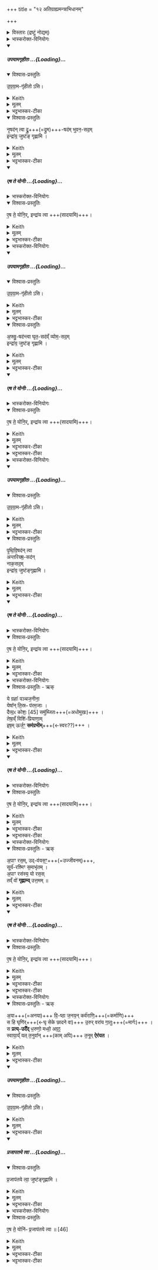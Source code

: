 +++
title = "१२ अतिग्राह्यमन्त्राभिधानम्"

+++
<details><summary>विस्तारः (द्रष्टुं नोद्यम्)</summary>

७ पङ्क्तिः  
९ अनुष्टुप्  
११ त्रिष्टुप्  
सोमऋषिः
</details>
<details><summary>भास्करोक्त-विनियोगः</summary>

1पञ्चैन्द्रान् अतिग्राह्यान् ग्रहान् गृह्णाति - उपयामगृहीतोसीत्यादिभिः ॥ 
</details>
<div class="js_include" includetitle="false" newlevelforh1="5" unfilled url="/vedAH_yajuH/taittirIyam/saMhitA/yajuH/sarva-prastutiH/1/4_somAbhiShavAdi/03_antaryAmagrahaH/upayAmagRhItaH.md">
<details open><summary><h5>उपयामगृहीतः ...{Loading}...</h5></summary>
<details open><summary>विश्वास-प्रस्तुतिः</summary>

उ॒प॒या॒म-गृ॑हीतो ऽसि।
</details>
<details><summary>Keith</summary>

Thou art taken with a support/ foundation.
</details>
<details><summary>मूलम्</summary>

उ॒प॒या॒मगृ॑हीतोऽसि।
</details>
<details><summary>भट्टभास्कर-टीका</summary>

उपयम्यन्ते स्वात्मन्येव नियम्यन्ते भूतजातान्यस्मिन् अभिन्नेधिकरणे इत्युपयामः पृथ्वी । 'इयं वा उपयामः' इति ब्राह्मणम् । 'हलश्च' इति घञ्, थाथादिस्वरेणान्तोदात्तत्वम् । तेन गृहीतस्त्वमसि ; कोन्यस्त्वां गृहीतुं क्षम इति भावः ; पृथिव्यापो गृहीष्यामीतिवत् । 'तृतीया कर्मणि' इति पूर्वपदप्रकृतिस्वरत्वम् । यद्वा - उपयामार्थं पृथिव्यर्थं गृहीतोसीति ; हे सोम ।   

ननु 'स्वाहा त्वा सुभवस्सूर्याय' इति मन्त्रवर्णनात् सूर्यदेवत्यः कथं पृथिवीदेवत्यः स्यात् ? नैतद्देवताभिधानं ; पृथिवीवासिनां प्रजानां यागद्वारेण स्थित्यर्थं गृहीतोसीति स्तूयते । यद्वा - पृथिव्यपि देवतैवास्य 'उपयामगृहीतोसीत्याहादितिदेवत्यास्तेन' इति, अदितिः पृथ्वी । 'चतुर्थी' इति योगविभागात्समासः । 'क्ते च' इति पूर्वपदप्रकृतिस्वरत्वम् । 'इयं वा उपयामस्तस्मादिमां प्रजा अनु प्रजायन्ते' इति ब्राह्मणम् ॥

________________

उपयामगृहीतोसीति व्याख्यातम् । 'इयं वा उपयामः' तयैव गृहीतोसीति ।
</details>
</details>
</div>
<details open><summary>विश्वास-प्रस्तुतिः</summary>

नृ॒षद॑न् त्वा द्रु॒+++(=द्रुम)+++-षद॑म् भुवन॒-सद॒म्  
इन्द्रा॑य॒ जुष्ट॑ङ् गृह्णामि ।  
</details>
<details><summary>Keith</summary>

(Thou art taken ) thee that sittest among men, that sittest in the wood, that sittest in the world, I take acceptable to Indra
</details>
<details><summary>मूलम्</summary>

नृ॒षद॑न्त्वा द्रु॒षद॑म्भुवन॒सद॒मिन्द्रा॑य॒ जुष्ट॑ङ्गृह्णामि ।  
</details>
<details><summary>भट्टभास्कर-टीका</summary>

हे ग्रह त्वा त्वां नृषदं नृषु प्रजासु सीदति स्थित्यर्थं तेषां नृषत् । एवमुत्तरत्र । सुषामादित्वात्षत्वम्, 'सन्दिरप्रतेः' इति वा सर्वविषयं द्रष्टव्यम् । द्रुषदं 'वनस्पतयो वै द्रु' । भुवनसदं भुवनं सर्वभूतजातम् । इन्द्राय जुष्टं प्रियं गृह्णामीति व्याख्यातप्रायम् ॥
</details>
<div class="js_include" includetitle="false" newlevelforh1="5" unfilled url="/vedAH_yajuH/taittirIyam/saMhitA/yajuH/sarva-prastutiH/1/7_aiShTika-yAjamAnAdi/12_atigrAhyamantrAbhidhAnam/eSha_te_yonir_indrAya.md">
<details open><summary><h5>एष ते योनीः ...{Loading}...</h5></summary>
<details><summary>भास्करोक्त-विनियोगः</summary>

2गृहीत्वा यथायतनं सादयति -
</details>
<details open><summary>विश्वास-प्रस्तुतिः</summary>

ए॒ष ते॒ योनि॒र्, इन्द्रा॑य त्वा +++(सादयामि)+++।
</details>
<details><summary>Keith</summary>

this is thy birthplace; to Indra thee!
</details>
<details><summary>मूलम्</summary>

ए॒ष ते॒ योनि॒रिन्द्रा॑य त्वा ।
</details>
<details><summary>भट्टभास्कर-टीका</summary>

एष ते योनिः कारणं इन्द्राय त्वा सादयामि । व्याख्यातमेव ॥
</details>
</details>
</div>
<details><summary>भास्करोक्त-विनियोगः</summary>

3-4द्वितीयम् - उपयामगृहीतोसीति ॥ 
</details>
<div class="js_include" includetitle="false" newlevelforh1="5" unfilled url="/vedAH_yajuH/taittirIyam/saMhitA/yajuH/sarva-prastutiH/1/4_somAbhiShavAdi/03_antaryAmagrahaH/upayAmagRhItaH.md">
<details open><summary><h5>उपयामगृहीतः ...{Loading}...</h5></summary>
<details open><summary>विश्वास-प्रस्तुतिः</summary>

उ॒प॒या॒म-गृ॑हीतो ऽसि।
</details>
<details><summary>Keith</summary>

Thou art taken with a support/ foundation.
</details>
<details><summary>मूलम्</summary>

उ॒प॒या॒मगृ॑हीतोऽसि।
</details>
<details><summary>भट्टभास्कर-टीका</summary>

उपयम्यन्ते स्वात्मन्येव नियम्यन्ते भूतजातान्यस्मिन् अभिन्नेधिकरणे इत्युपयामः पृथ्वी । 'इयं वा उपयामः' इति ब्राह्मणम् । 'हलश्च' इति घञ्, थाथादिस्वरेणान्तोदात्तत्वम् । तेन गृहीतस्त्वमसि ; कोन्यस्त्वां गृहीतुं क्षम इति भावः ; पृथिव्यापो गृहीष्यामीतिवत् । 'तृतीया कर्मणि' इति पूर्वपदप्रकृतिस्वरत्वम् । यद्वा - उपयामार्थं पृथिव्यर्थं गृहीतोसीति ; हे सोम ।   

ननु 'स्वाहा त्वा सुभवस्सूर्याय' इति मन्त्रवर्णनात् सूर्यदेवत्यः कथं पृथिवीदेवत्यः स्यात् ? नैतद्देवताभिधानं ; पृथिवीवासिनां प्रजानां यागद्वारेण स्थित्यर्थं गृहीतोसीति स्तूयते । यद्वा - पृथिव्यपि देवतैवास्य 'उपयामगृहीतोसीत्याहादितिदेवत्यास्तेन' इति, अदितिः पृथ्वी । 'चतुर्थी' इति योगविभागात्समासः । 'क्ते च' इति पूर्वपदप्रकृतिस्वरत्वम् । 'इयं वा उपयामस्तस्मादिमां प्रजा अनु प्रजायन्ते' इति ब्राह्मणम् ॥

________________

उपयामगृहीतोसीति व्याख्यातम् । 'इयं वा उपयामः' तयैव गृहीतोसीति ।
</details>
</details>
</div>
<details open><summary>विश्वास-प्रस्तुतिः</summary>

अ॒फ्सु॒-षद॑न्त्वा घृत॒-सद॑व्ँ व्योम॒-सद॒म्  
इन्द्रा॑य॒ जुष्ट॑ङ् गृह्णामि ।  
</details>
<details><summary>Keith</summary>

thee that sittest in the waters, that sittest in the ghee, that sittest in the sky, I take acceptable to Indra; 
</details>
<details><summary>मूलम्</summary>

अ॒फ्सु॒षद॑न्त्वा घृत॒सद॑व्ँव्योम॒सद॒मिन्द्रा॑य॒ जुष्ट॑ङ्गृह्णामि ।  
</details>
<details><summary>भट्टभास्कर-टीका</summary>

त्वा त्वामप्सुषदम् । 'तत्पुरुषे कृतिबहुलम्' इत्यलुक् । अन्नादीनामुत्पादकतया तत्र सीदतीति । अग्नौ प्रास्ताहुतिस्सम्यक्' इत्यादि ।  
</details>
<div class="js_include" includetitle="false" newlevelforh1="5" unfilled url="/vedAH_yajuH/taittirIyam/saMhitA/yajuH/sarva-prastutiH/1/7_aiShTika-yAjamAnAdi/12_atigrAhyamantrAbhidhAnam/eSha_te_yonir_indrAya.md">
<details open><summary><h5>एष ते योनीः ...{Loading}...</h5></summary>
<details><summary>भास्करोक्त-विनियोगः</summary>

2गृहीत्वा यथायतनं सादयति -
</details>
<details open><summary>विश्वास-प्रस्तुतिः</summary>

ए॒ष ते॒ योनि॒र्, इन्द्रा॑य त्वा +++(सादयामि)+++।
</details>
<details><summary>Keith</summary>

this is thy birthplace; to Indra thee!
</details>
<details><summary>मूलम्</summary>

ए॒ष ते॒ योनि॒रिन्द्रा॑य त्वा ।
</details>
<details><summary>भट्टभास्कर-टीका</summary>

एष ते योनिः कारणं इन्द्राय त्वा सादयामि । व्याख्यातमेव ॥
</details>
</details>
</div>
<details><summary>भट्टभास्कर-टीका</summary>

शेषं समानम् ॥
</details>
<details><summary>भास्करोक्त-विनियोगः</summary>

5-6अथ तृतीयम् - उपयामगृहीतोसीति ॥ 
</details>
<div class="js_include" includetitle="false" newlevelforh1="5" unfilled url="/vedAH_yajuH/taittirIyam/saMhitA/yajuH/sarva-prastutiH/1/4_somAbhiShavAdi/03_antaryAmagrahaH/upayAmagRhItaH.md">
<details open><summary><h5>उपयामगृहीतः ...{Loading}...</h5></summary>
<details open><summary>विश्वास-प्रस्तुतिः</summary>

उ॒प॒या॒म-गृ॑हीतो ऽसि।
</details>
<details><summary>Keith</summary>

Thou art taken with a support/ foundation.
</details>
<details><summary>मूलम्</summary>

उ॒प॒या॒मगृ॑हीतोऽसि।
</details>
<details><summary>भट्टभास्कर-टीका</summary>

उपयम्यन्ते स्वात्मन्येव नियम्यन्ते भूतजातान्यस्मिन् अभिन्नेधिकरणे इत्युपयामः पृथ्वी । 'इयं वा उपयामः' इति ब्राह्मणम् । 'हलश्च' इति घञ्, थाथादिस्वरेणान्तोदात्तत्वम् । तेन गृहीतस्त्वमसि ; कोन्यस्त्वां गृहीतुं क्षम इति भावः ; पृथिव्यापो गृहीष्यामीतिवत् । 'तृतीया कर्मणि' इति पूर्वपदप्रकृतिस्वरत्वम् । यद्वा - उपयामार्थं पृथिव्यर्थं गृहीतोसीति ; हे सोम ।   

ननु 'स्वाहा त्वा सुभवस्सूर्याय' इति मन्त्रवर्णनात् सूर्यदेवत्यः कथं पृथिवीदेवत्यः स्यात् ? नैतद्देवताभिधानं ; पृथिवीवासिनां प्रजानां यागद्वारेण स्थित्यर्थं गृहीतोसीति स्तूयते । यद्वा - पृथिव्यपि देवतैवास्य 'उपयामगृहीतोसीत्याहादितिदेवत्यास्तेन' इति, अदितिः पृथ्वी । 'चतुर्थी' इति योगविभागात्समासः । 'क्ते च' इति पूर्वपदप्रकृतिस्वरत्वम् । 'इयं वा उपयामस्तस्मादिमां प्रजा अनु प्रजायन्ते' इति ब्राह्मणम् ॥

________________

उपयामगृहीतोसीति व्याख्यातम् । 'इयं वा उपयामः' तयैव गृहीतोसीति ।
</details>
</details>
</div>
<details open><summary>विश्वास-प्रस्तुतिः</summary>

पृ॒थि॒वि॒षद॑न् त्वा  
अन्तरिख्ष॒-सद॑न्  
नाक॒सद॒म्  
इन्द्रा॑य॒ जुष्ट॑ङ्गृह्णामि ।  
</details>
<details><summary>Keith</summary>

thee that sittest on the earth, that sittest on the atmosphere, that sittest on the vault, I take acceptable to Indra; 
</details>
<details><summary>मूलम्</summary>

पृ॒थि॒वि॒षद॑न् त्वा अन्तरिख्ष॒सद॑न्नाक॒सद॒मिन्द्रा॑य॒ जुष्ट॑ङ्गृह्णामि ।  
</details>
<details><summary>भट्टभास्कर-टीका</summary>

पृथिविषदम् । 'ङ्यापोस्संज्ञाच्छन्दसोः' इति ह्रस्वत्वम् । पूर्ववद्भूतिहेतुत्वेन पृथिव्यादिषु सदनम् । गतमन्यत् ।  
</details>
<div class="js_include" includetitle="false" newlevelforh1="5" unfilled url="/vedAH_yajuH/taittirIyam/saMhitA/yajuH/sarva-prastutiH/1/7_aiShTika-yAjamAnAdi/12_atigrAhyamantrAbhidhAnam/eSha_te_yonir_indrAya.md">
<details open><summary><h5>एष ते योनीः ...{Loading}...</h5></summary>
<details><summary>भास्करोक्त-विनियोगः</summary>

2गृहीत्वा यथायतनं सादयति -
</details>
<details open><summary>विश्वास-प्रस्तुतिः</summary>

ए॒ष ते॒ योनि॒र्, इन्द्रा॑य त्वा +++(सादयामि)+++।
</details>
<details><summary>Keith</summary>

this is thy birthplace; to Indra thee!
</details>
<details><summary>मूलम्</summary>

ए॒ष ते॒ योनि॒रिन्द्रा॑य त्वा ।
</details>
<details><summary>भट्टभास्कर-टीका</summary>

एष ते योनिः कारणं इन्द्राय त्वा सादयामि । व्याख्यातमेव ॥
</details>
</details>
</div>
<details><summary>भास्करोक्त-विनियोगः</summary>

7अथ चतुर्थम् - ये ग्रहा इति पञ्चपदया पङ्क्त्या ॥ 
</details>
<details open><summary>विश्वास-प्रस्तुतिः - ऋक्</summary>

ये ग्रहाः᳚ पञ्चज॒नीना॒  
येषा᳚न् ति॒स्रᳶ प॑रम॒जाः ।  
दैव्य॒ᳵ कोशः॒ [45] समु॑ब्जितः+++(=अधोमुखः)+++ ।  
तेषा॒व्ँ विशि॑-प्रियाणा॒म्  
इष॒म् ऊर्ज॒ꣳ॒ **सम॑ग्रभीम्**+++(←स्वरः??)+++ ।
</details>
<details><summary>Keith</summary>

The cups of the five folk,  
Of which three are of highest birth,  
(And for which) the divine cask [1] has been forced out  
Of these that have no handles  
The food and strength have I seized;  
</details>
<details><summary>मूलम्</summary>

ये ग्रहाः᳚ पञ्चज॒नीना॒ येषा᳚न्ति॒स्रᳶ प॑रम॒जाः ।  
दैव्य॒ᳵ कोशः॒ [45] समु॑ब्जितः ।  
तेषा॒व्ँविशि॑प्रियाणा॒म्  इष॒मूर्ज॒ꣳ॒ सम॑ग्रभीम् ।
</details>
<details><summary>भट्टभास्कर-टीका</summary>

ये ग्रहाः पञ्चजनीनाः पञ्चजनेभ्यो देवादिभ्यो वा हिताः । 'पञ्चजनादुपसङ्ख्यानम्' इति खः । सर्वेप्यतिग्राह्याः पञ्चजनीनाः येषां मध्ये तिस्रः परमजाः प्रकृतयः परमायां प्रकृत्यवस्थायां जाताः समाम्नाताः परमजाः आग्नेयैन्द्रसौर्याः ; प्रकृतिरूपेण विवक्षितत्वात् । ग्रहेष्वपि वर्तमानस्त्रिलिङ्गो भवति । 'तिसृभ्यो जसः' इत्युदात्तत्वम् ।  

किञ्च - येषां प्रभावेन **दैव्यः** दिवि भवः **कोशः** मेघः **समुब्जितः** अधोमुखः जलस्रावणायै आर्जवमासादितः वर्षाभिमुखः कृत इत्यर्थः । जलूकवद्रक्तस्रावणायै । उब्ज आर्जवे ।  

तेषां तेभ्यः । तादर्थ्यचतुर्थ्याष्षष्ठी । विशिप्रियाणां विविधहनुपर्यन्तानां इषमन्नमूर्जं रसं च समग्रभीं सङ्गृह्णामि । उपयामगृहीतोसीति गृह्णाति । छान्दसे लुङि 'अमो मश्' 'हृग्रहोर्भः' ॥
</details>
<div class="js_include" includetitle="false" newlevelforh1="5" unfilled url="/vedAH_yajuH/taittirIyam/saMhitA/yajuH/sarva-prastutiH/1/7_aiShTika-yAjamAnAdi/12_atigrAhyamantrAbhidhAnam/eSha_te_yonir_indrAya.md">
<details open><summary><h5>एष ते योनीः ...{Loading}...</h5></summary>
<details><summary>भास्करोक्त-विनियोगः</summary>

2गृहीत्वा यथायतनं सादयति -
</details>
<details open><summary>विश्वास-प्रस्तुतिः</summary>

ए॒ष ते॒ योनि॒र्, इन्द्रा॑य त्वा +++(सादयामि)+++।
</details>
<details><summary>Keith</summary>

this is thy birthplace; to Indra thee!
</details>
<details><summary>मूलम्</summary>

ए॒ष ते॒ योनि॒रिन्द्रा॑य त्वा ।
</details>
<details><summary>भट्टभास्कर-टीका</summary>

एष ते योनिः कारणं इन्द्राय त्वा सादयामि । व्याख्यातमेव ॥
</details>
</details>
</div>
<details><summary>भट्टभास्कर-टीका</summary>

8एष ते इत्यादि ॥ गतम् ॥
</details>
<details><summary>भास्करोक्त-विनियोगः</summary>

9-10अथ पञ्चमम् - अपां रसमित्यनुष्टुप् ॥ 
</details>
<details open><summary>विश्वास-प्रस्तुतिः - ऋक्</summary>

अ॒पाꣳ रस॒म्, उद्-व॑यस॒ꣳ॒+++(=उज्जीवनम्)+++,  
सूर्य॑-रश्मिꣳ स॒माभृ॑तम् ।  
अ॒पाꣳ रस॑स्य॒ यो रस॒स्  
तव्ँ वो॑ **गृह्णाम्य्** उत्त॒मम् ॥  
</details>
<details><summary>Keith</summary>

The sap of the waters, the vigorous,  
The ray of the sun that has been gathered,  
The sap of the sap of the waters,  
That of you I take which is the best;  
</details>
<details><summary>मूलम्</summary>

अ॒पाꣳ रस॒मुद्व॑यस॒ꣳ॒ सूर्य॑रश्मिꣳ स॒माभृ॑तम् ।  
अ॒पाꣳ रस॑स्य॒ यो रस॒स्तव्ँवो॑ गृह्णाम्युत्त॒मम् ॥  
</details>
<details><summary>भट्टभास्कर-टीका</summary>

**अपां रसं** सारं **उद्वयसं** उद्भूतान्नं उद्भूतजीवनं वा । सूर्यरश्मिं पावकरश्मिम् । यद्वा - सूर्यो रश्मिस्थानीयो यस्य । यद्वा - तृतीयबहुवचनस्य स्थाने व्यत्ययेन द्वितीयैकवचनम् । सूर्यरश्मिभिस्समाभृतं सम्यक्समन्ताच्च घृतं सम्यगाहृतं वा । 'हृग्रहोर्भः' ।   
किञ्च – तस्यापां रसस्य यो रसः अन्नं तदुत्तमं तस्मादुत्तमाय प्रशस्ताय जलरसायान्नाय च वो युष्मान्गृह्णामीति ।   
उपयामगृहीतोसीति गृह्णाति । क्रियाविशेषणं वा, उत्तमं गृह्णामीति । तादर्थ्यात्ताच्छब्द्यम् । उत्तमशब्द उञ्छादिः । 'ऊडिदम्' इत्यद्भ्यष्षष्ठ्या उदात्तत्वम् ।  
</details>
<div class="js_include" includetitle="false" newlevelforh1="5" unfilled url="/vedAH_yajuH/taittirIyam/saMhitA/yajuH/sarva-prastutiH/1/7_aiShTika-yAjamAnAdi/12_atigrAhyamantrAbhidhAnam/eSha_te_yonir_indrAya.md">
<details open><summary><h5>एष ते योनीः ...{Loading}...</h5></summary>
<details><summary>भास्करोक्त-विनियोगः</summary>

2गृहीत्वा यथायतनं सादयति -
</details>
<details open><summary>विश्वास-प्रस्तुतिः</summary>

ए॒ष ते॒ योनि॒र्, इन्द्रा॑य त्वा +++(सादयामि)+++।
</details>
<details><summary>Keith</summary>

this is thy birthplace; to Indra thee!
</details>
<details><summary>मूलम्</summary>

ए॒ष ते॒ योनि॒रिन्द्रा॑य त्वा ।
</details>
<details><summary>भट्टभास्कर-टीका</summary>

एष ते योनिः कारणं इन्द्राय त्वा सादयामि । व्याख्यातमेव ॥
</details>
</details>
</div>
<details><summary>भट्टभास्कर-टीका</summary>

गतमन्यत् ॥
</details>
<details><summary>भास्करोक्त-विनियोगः</summary>

11-12सुराग्रहान् गृह्णाति - अया विष्ठा इति त्रिष्टुभा यजुरन्तया ॥
</details>
<details open><summary>विश्वास-प्रस्तुतिः - ऋक्</summary>

अ॒या+++(=अनया)+++ वि॒-ष्ठा ज॒नय॒न् कर्व॑राणि॒+++(=कर्माणि)+++  
स हि घृणि॑र्+++(←घृ सेके छादने वा)+++ उ॒रुर् वरा॑य गा॒तुः+++(=मार्गः)+++ ।  
स **प्रत्य्-उदै᳚द्** ध॒रुणो॒ मध्वो॒ अग्र॒ꣵ॒  
स्वाया॒य्ँ यत् त॒नुवा᳚न् +++(काम् अपि)+++ त॒नूम् **ऐर॑यत** ।  
</details>
<details><summary>Keith</summary>

By this shape producing mighty deeds,  
He is dread, a broad way for gain,  
He hath come to the top, bearing sweetness,  
What time he moved a body in his own body.
</details>
<details><summary>मूलम्</summary>

अ॒या वि॒ष्ठा ज॒नय॒न्कर्व॑राणि॒ स हि घृणि॑रु॒रुर्वरा॑य गा॒तुः ।  
स प्रत्युदै᳚द्ध॒रुणो॒ मध्वो॒ अग्र॒ꣵ॒ स्वाया॒य्ँयत्त॒नुवा᳚न्त॒नूमैर॑यत ।  
</details>
<details><summary>भट्टभास्कर-टीका</summary>

**अया** अनेन ग्रहणेन । इदमस्तृतीयाया याजादेशः 'हलि लोपः' । यद्वा - अया अस्मिन् जगति  
**विष्ठाः** । सप्तम्या याजादेशः । विष्ठाः विविधं तीष्ठन्तीति । 'क्विप्च' इति क्विप् । सर्वात्मतया स्थित इत्यर्थः ।  
**जनयन्न्** उत्पादयन्  
**कर्वराणि** कर्माणि कार्यजातानि वा  
य एवं करोति प्रजापतिः स हि **घृणिः** दीप्यमानः । घृणि दीप्तौ 'इन् सर्वधातुभ्यः' इतीन् । हेतौ हिः ।  
घृणिमान्वा **घृणिः**, मत्वर्थीयो लुप्यते ।  
**उरुर्** महान् **वराय** वरिष्ठाय फलाय **गातुर्** मार्गः प्राप्तेः पुरुषार्थप्राप्तिरित्यर्थः । तादर्थ्ये चतुर्थी । स तादृशः प्रत्युदैत् प्रत्युद्गच्छतु । छान्दसो लुङ् । किम् ? **मध्वः** उदकस्य अग्रं सारम् । नुमभावच्छान्दसः, 'जसादिषु वा वचनं प्राङ्णौ चङ्युपधायाः' इति गुणाभावः । धरुणो धारयिता स तादृशः मदुनोग्रं प्राप्नोतु । यद्यस्मात्स्वायामात्मीयायां तनुवां शरीरभूतेस्मिन् ग्रहे तनुं स्वशरीरमैरयत प्रेरयति ; तस्मादेतद्ग्रहात्मा अस्मदभिमतं साधयत्विति ।  
</details>
<div class="js_include" includetitle="false" newlevelforh1="5" unfilled url="/vedAH_yajuH/taittirIyam/saMhitA/yajuH/sarva-prastutiH/1/4_somAbhiShavAdi/03_antaryAmagrahaH/upayAmagRhItaH.md">
<details open><summary><h5>उपयामगृहीतः ...{Loading}...</h5></summary>
<details open><summary>विश्वास-प्रस्तुतिः</summary>

उ॒प॒या॒म-गृ॑हीतो ऽसि।
</details>
<details><summary>Keith</summary>

Thou art taken with a support/ foundation.
</details>
<details><summary>मूलम्</summary>

उ॒प॒या॒मगृ॑हीतोऽसि।
</details>
<details><summary>भट्टभास्कर-टीका</summary>

उपयम्यन्ते स्वात्मन्येव नियम्यन्ते भूतजातान्यस्मिन् अभिन्नेधिकरणे इत्युपयामः पृथ्वी । 'इयं वा उपयामः' इति ब्राह्मणम् । 'हलश्च' इति घञ्, थाथादिस्वरेणान्तोदात्तत्वम् । तेन गृहीतस्त्वमसि ; कोन्यस्त्वां गृहीतुं क्षम इति भावः ; पृथिव्यापो गृहीष्यामीतिवत् । 'तृतीया कर्मणि' इति पूर्वपदप्रकृतिस्वरत्वम् । यद्वा - उपयामार्थं पृथिव्यर्थं गृहीतोसीति ; हे सोम ।   

ननु 'स्वाहा त्वा सुभवस्सूर्याय' इति मन्त्रवर्णनात् सूर्यदेवत्यः कथं पृथिवीदेवत्यः स्यात् ? नैतद्देवताभिधानं ; पृथिवीवासिनां प्रजानां यागद्वारेण स्थित्यर्थं गृहीतोसीति स्तूयते । यद्वा - पृथिव्यपि देवतैवास्य 'उपयामगृहीतोसीत्याहादितिदेवत्यास्तेन' इति, अदितिः पृथ्वी । 'चतुर्थी' इति योगविभागात्समासः । 'क्ते च' इति पूर्वपदप्रकृतिस्वरत्वम् । 'इयं वा उपयामस्तस्मादिमां प्रजा अनु प्रजायन्ते' इति ब्राह्मणम् ॥

________________

उपयामगृहीतोसीति व्याख्यातम् । 'इयं वा उपयामः' तयैव गृहीतोसीति ।
</details>
</details>
</div>
<div class="js_include" includetitle="false" newlevelforh1="5" unfilled url="/vedAH_yajuH/taittirIyam/saMhitA/yajuH/sarva-prastutiH/1/7_aiShTika-yAjamAnAdi/12_atigrAhyamantrAbhidhAnam/prajApataye_tvA.md">
<details open><summary><h5>प्रजापतये त्वा ...{Loading}...</h5></summary>
<details open><summary>विश्वास-प्रस्तुतिः</summary>

प्र॒जाप॑तये त्वा॒ जुष्ट॑ङ्गृह्णामि ।
</details>
<details><summary>Keith</summary>

agreeable to Prajapati I take thee  
</details>
<details><summary>मूलम्</summary>

प्र॒जाप॑तये त्वा॒ जुष्ट॑ङ्गृह्णामि ।
</details>
<details><summary>भट्टभास्कर-टीका</summary>

प्रजापतये जुष्टं प्रियं गृह्णामि  । गृहीत्वा यथायतनं सादयति एष ते योनिः कारणं प्रजापतये सादयामि

प्रजापतिशब्दे 'पत्यावैश्वर्ये' इति पूर्वपदप्रकृतिस्वरत्वम् । 
_________________

</details>
<details><summary>भास्करोक्त-विनियोगः</summary>

3अनेन गृहीत्वा परिमृज्य सादयति - एष ते योनिः प्रजापतये त्वेत्यादि ॥ 
</details>
<details open><summary>विश्वास-प्रस्तुतिः</summary>

ए॒ष ते॒ योनि॑ᳶ प्र॒जाप॑तये त्वा ॥ [46]
</details>
<details><summary>Keith</summary>

this is thy birthplace; to Prajapati thee!
</details>
<details><summary>मूलम्</summary>

ए॒ष ते॒ योनि॑ᳶ प्र॒जाप॑तये त्वा ॥ [46]
</details>
<details><summary>भट्टभास्कर-टीका</summary>

'पत्यावैश्वर्ये' इति पूर्वपदप्रकृतिस्वरत्वम् ॥
</details>
</details>
</div>
<details><summary>भट्टभास्कर-टीका</summary>

वाजपेयमन्त्रास्समाप्ताः ॥
इसि सप्तमे द्वादशोनुवाकः ॥
</details>

